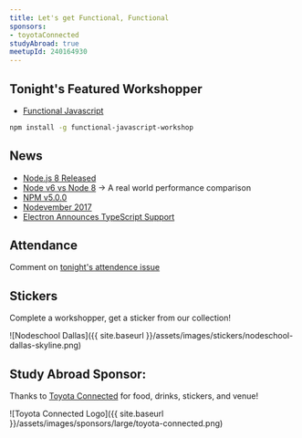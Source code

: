 ```yaml
---
title: Let's get Functional, Functional
sponsors:
- toyotaConnected
studyAbroad: true
meetupId: 240164930
---
```


## Tonight's Featured Workshopper

- [Functional Javascript](https://github.com/timoxley/functional-javascript-workshop)

```bash
npm install -g functional-javascript-workshop
```

## News
- [Node.js 8 Released](https://nodejs.org/en/blog/release/v8.0.0/)
- [Node v6 vs Node 8](https://hackernoon.com/upgrading-from-node-6-to-node-8-a-real-world-performance-comparison-3dfe1fbc92a3) → A real world performance comparison 
- [NPM v5.0.0](http://blog.npmjs.org/post/161081169345/v500) 
- [Nodevember 2017](http://nodevember.org/)  
- [Electron Announces TypeScript Support](https://electron.atom.io/blog/2017/06/01/typescript)

## Attendance

Comment on [tonight's attendence issue](https://github.com/nodeschool/dallas/issues/106)

## Stickers

Complete a workshopper, get a sticker from our collection!

![Nodeschool Dallas]({{ site.baseurl }}/assets/images/stickers/nodeschool-dallas-skyline.png)

## Study Abroad Sponsor:

Thanks to [Toyota Connected](http://www.toyotaconnected.com/) for food, drinks, stickers, and venue!

![Toyota Connected Logo]({{ site.baseurl }}/assets/images/sponsors/large/toyota-connected.png)

